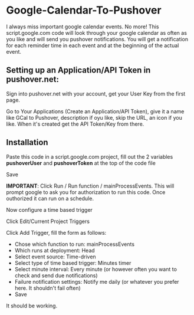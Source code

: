 # Google-Calendar-To-Pushover
I always miss important google calendar events. No more! This script.google.com code will look through your google calendar as often as you like and will send you pushover notifications. You will get a notification for each reminder time in each event and at the beginning of the actual event. 

## Setting up an Application/API Token in pushover.net:
Sign into pushover.net with your account, get your User Key from the first page.

Go to Your Applications (Create an Application/API Token), give it a name like
GCal to Pushover, description if oyu like, skip the URL, an icon if you like. When it's created get the
API Token/Key from there.

## Installation
Paste this code in a script.google.com project, fill out the 2 variables **pushoverUser** and **pushoverToken** at the top of the code file 

Save

**IMPORTANT**: Click Run / Run function  / mainProcessEvents. This will prompt google to ask you for authorization to run this code. Once outhorized it can run on a schedule.

Now configure a time based trigger

Click Edit/Current Project Triggers

Click Add Trigger, fill the form as follows:
  - Chose which function to run: mainProcessEvents
  - Which runs at deployment: Head
  - Select event source: Time-driven
  - Select type of time based trigger: Minutes timer
  - Select minute interval: Every minute (or however often you want to check and send due notifications)
  - Failure notification settings: Notify me daily (or whatever you prefer here. It shouldn't fail often)
  - Save
  
 It should be working.
